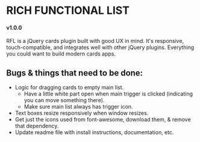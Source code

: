 # RICH FUNCTIONAL LIST
#### v1.0.0

RFL is a jQuery cards plugin built with good UX in mind. It's responsive, touch-compatible, and integrates well with other jQuery plugins. Everything you could want to build modern cards apps.

## Bugs & things that need to be done:
  - Logic for dragging cards to empty main list.
    - Have a little white part open when main trigger is clicked (indicating you can move something there).
    - Make sure main list always has trigger icon.
  - Text boxes resize responsively when window resizes.
  - Get just the icons used from font-awesome, download them, & remove that dependency.
  - Update readme file with install instructions, documentation, etc.
